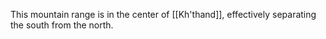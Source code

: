 This mountain range is in the center of [[Kh'thand]], effectively separating the south from the north. 